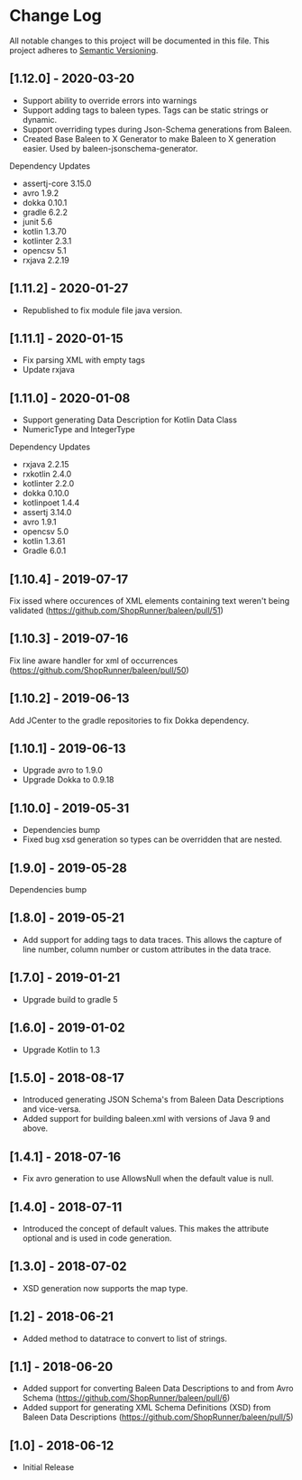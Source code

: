 # Change Log

All notable changes to this project will be documented in this file.
This project adheres to [Semantic Versioning](http://semver.org/).

## [1.12.0] - 2020-03-20
- Support ability to override errors into warnings
- Support adding tags to baleen types. Tags can be static strings or dynamic.
- Support overriding types during Json-Schema generations from Baleen.
- Created Base Baleen to X Generator to make Baleen to X generation easier. Used by baleen-jsonschema-generator.

Dependency Updates
- assertj-core 3.15.0
- avro 1.9.2
- dokka 0.10.1
- gradle 6.2.2
- junit 5.6
- kotlin 1.3.70
- kotlinter 2.3.1
- opencsv 5.1
- rxjava 2.2.19

## [1.11.2] - 2020-01-27
- Republished to fix module file java version.

## [1.11.1] - 2020-01-15
- Fix parsing XML with empty tags
- Update rxjava

## [1.11.0] - 2020-01-08

- Support generating Data Description for Kotlin Data Class
- NumericType and IntegerType

Dependency Updates
- rxjava 2.2.15
- rxkotlin 2.4.0
- kotlinter 2.2.0
- dokka 0.10.0
- kotlinpoet 1.4.4
- assertj 3.14.0
- avro 1.9.1
- opencsv 5.0
- kotlin 1.3.61
- Gradle 6.0.1


## [1.10.4] - 2019-07-17

Fix issed where occurences of XML elements containing text weren't being validated (https://github.com/ShopRunner/baleen/pull/51)

## [1.10.3] - 2019-07-16

Fix line aware handler for xml of occurrences (https://github.com/ShopRunner/baleen/pull/50)

## [1.10.2] - 2019-06-13

Add JCenter to the gradle repositories to fix Dokka dependency.

## [1.10.1] - 2019-06-13

* Upgrade avro to 1.9.0
* Upgrade Dokka to 0.9.18

## [1.10.0] - 2019-05-31

* Dependencies bump
* Fixed bug xsd generation so types can be overridden that are nested.

## [1.9.0] - 2019-05-28

Dependencies bump

## [1.8.0] - 2019-05-21

* Add support for adding tags to data traces.  This allows the capture of line number, column number or custom attributes in the data trace.

## [1.7.0] - 2019-01-21

* Upgrade build to gradle 5

## [1.6.0] - 2019-01-02

* Upgrade Kotlin to 1.3

## [1.5.0] - 2018-08-17

* Introduced generating JSON Schema's from Baleen Data Descriptions and vice-versa.
* Added support for building baleen.xml with versions of Java 9 and above.

## [1.4.1] - 2018-07-16

* Fix avro generation to use AllowsNull when the default value is null.

## [1.4.0] - 2018-07-11

* Introduced the concept of default values.  This makes the attribute optional and is used in code generation.

## [1.3.0] - 2018-07-02

* XSD generation now supports the map type.

## [1.2] - 2018-06-21

* Added method to datatrace to convert to list of strings.

## [1.1] - 2018-06-20

* Added support for converting Baleen Data Descriptions to and from Avro Schema (https://github.com/ShopRunner/baleen/pull/6)
* Added support for generating XML Schema Definitions (XSD) from Baleen Data Descriptions (https://github.com/ShopRunner/baleen/pull/5)

## [1.0] - 2018-06-12

* Initial Release
